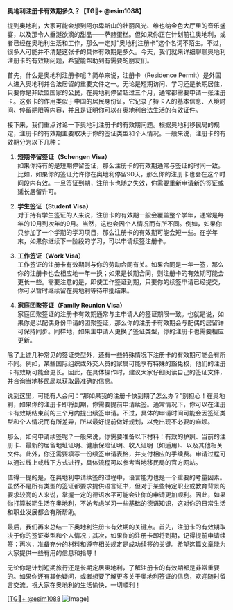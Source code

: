 **奥地利注册卡有效期多久？【TG💪+ @esim1088】**

提到奥地利，大家可能会想到阿尔卑斯山的壮丽风光、维也纳金色大厅里的音乐盛宴，以及那令人垂涎欲滴的甜品——萨赫蛋糕。但如果你正在计划前往奥地利，或者已经在奥地利生活和工作，那么一定对“奥地利注册卡”这个名词不陌生。不过，很多人可能并不清楚这张卡的具体有效期是多久。今天，我们就来详细聊聊奥地利注册卡的有效期问题，希望能帮助到有需要的朋友们。

首先，什么是奥地利注册卡呢？简单来说，注册卡（Residence Permit）是外国人进入奥地利并合法居留的重要文件之一。无论是短期访问、学习还是长期居住，只要你是非欧盟国家的公民，在奥地利停留超过三个月，通常都需要申请一张注册卡。这张卡的作用类似于中国的居民身份证，它记录了持卡人的基本信息、入境时间、停留期限等内容，并且是证明你可以在奥地利合法生活的有效证件。

接下来，我们重点讨论一下奥地利注册卡的有效期问题。根据奥地利移民局的规定，注册卡的有效期主要取决于你的签证类型和个人情况。一般来说，注册卡的有效期分为以下几种：

1. **短期停留签证（Schengen Visa）**  
   如果你持有的是短期停留签证，那么注册卡的有效期通常与签证的时间一致。比如，如果你的签证允许你在奥地利停留90天，那么你的注册卡也会在这个时间段内有效。一旦签证到期，注册卡也随之失效，你需要重新申请新的签证或延长居留许可。

2. **学生签证（Student Visa）**  
   对于持有学生签证的人来说，注册卡的有效期一般会覆盖整个学年，通常是每年的10月到次年的9月。当然，这也会因个人情况而有所不同。例如，如果你只参加了一个学期的学习项目，那么注册卡的有效期可能会短一些。在学年末，如果你继续下一阶段的学习，可以申请续签注册卡。

3. **工作签证（Work Visa）**  
   工作签证的注册卡有效期则与你的劳动合同有关。如果合同是一年一签，那么你的注册卡也会相应地一年一换；如果是长期合同，则注册卡的有效期可能会更长一些。需要注意的是，即使工作签证到期，只要你的续签申请已经提交，你可以暂时继续留在奥地利等待审批结果。

4. **家庭团聚签证（Family Reunion Visa）**  
   家庭团聚签证的注册卡有效期通常与主申请人的签证期限一致。也就是说，如果你是以配偶身份申请的团聚签证，那么你的注册卡有效期会与配偶的居留许可保持同步。同样地，如果主申请人更换了签证类型，你的注册卡也需要相应更新。

除了上述几种常见的签证类型外，还有一些特殊情况下注册卡的有效期可能会有所不同。例如，某些国际组织或外交人员的家属可能享有特殊的豁免权，他们的注册卡有效期可能会更长。因此，在具体操作时，建议大家仔细阅读自己的签证文件，并咨询当地移民局以获取最准确的信息。

说到这里，可能有人会问：“那如果我的注册卡快到期了怎么办？”别担心！在奥地利，如果你的注册卡即将到期，你需要提前申请续签。通常情况下，你可以在注册卡有效期结束前的三个月内提出续签申请。不过，具体的申请时间可能会因签证类型和个人情况而有所差异，所以最好提前做好规划，以免出现不必要的麻烦。

那么，如何申请续签呢？一般来说，你需要准备以下材料：有效的护照、当前的注册卡、最新的居留地址证明、健康保险证明、收入证明（如适用）、以及其他相关文件。此外，你还需要填写一份续签申请表格，并支付相应的手续费。申请过程可以通过线上或线下方式进行，具体流程可以参考当地移民局的官方网站。

值得一提的是，在奥地利申请续签的过程中，语言能力也是一个重要的考量因素。虽然不是所有类型的签证都要求提供语言证书，但对于某些特定职业或教育背景的要求较高的人来说，掌握一定的德语水平可能会让你的申请更加顺利。因此，如果你打算长期生活在奥地利，不妨考虑学习一些基础的德语知识，这对你的日常生活和职业发展都会有所帮助。

最后，我们再来总结一下奥地利注册卡有效期的关键点。首先，注册卡的有效期取决于你的签证类型和个人情况；其次，如果你的注册卡即将到期，记得提前申请续签；再次，准备充分的材料和遵守相关规定是成功续签的关键。希望这篇文章能为大家提供一些有用的信息和指导！

无论你是计划短期旅行还是长期定居奥地利，了解注册卡的有效期都是非常重要的。如果你还有其他疑问，或者想要了解更多关于奥地利签证的信息，欢迎随时留言交流。祝大家在奥地利的生活愉快，一切顺利！

[[TG💪+ @esim1088](https://t.me/s/esim1088) ![Image](https://i.postimg.cc/4NQfJmqS/Snipaste-2025-05-13-00-14-12.png)]